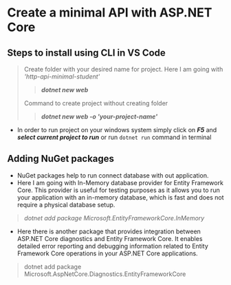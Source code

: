 
# Create a minimal API with ASP.NET Core

## Steps to install using CLI in VS Code

> Create folder with your desired name for project. Here I am going with *'http-api-minimal-student'*
>> ***dotnet new web***
>
> Command to create project without creating folder
>> ***dotnet new web -o 'your-project-name'***

* In order to run project on your windows system simply click on ***F5*** and ***select current project to run*** or run `dotnet run` command in terminal

## Adding NuGet packages

* NuGet packages help to run connect database with out application.
* Here I am going with In-Memory database provider for Entity Framework Core. This provider is useful for testing purposes as it allows you to run your application with an in-memory database, which is fast and does not require a physical database setup.

> *dotnet add package Microsoft.EntityFrameworkCore.InMemory*

* Here there is another package that provides integration between ASP.NET Core diagnostics and Entity Framework Core. It enables detailed error reporting and debugging information related to Entity Framework Core operations in your ASP.NET Core applications.

> dotnet add package Microsoft.AspNetCore.Diagnostics.EntityFrameworkCore
